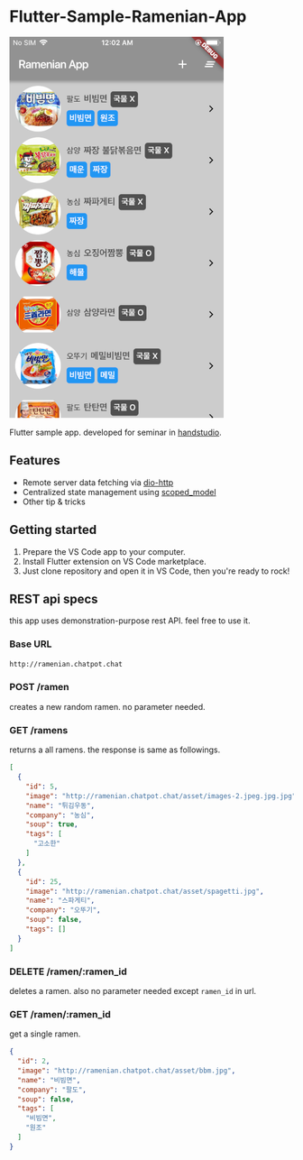 # Flutter-Sample-Ramenian-App
![app screenshot](https://raw.githubusercontent.com/JayJayDee/Flutter-Sample-Ramenian-App/master/images/screenshot_01.png)

Flutter sample app. developed for seminar in [handstudio](http://handstudio.net).

## Features
- Remote server data fetching via [dio-http](https://pub.dartlang.org/packages/dio)
- Centralized state management using [scoped_model](https://pub.dartlang.org/packages/scoped_model)
- Other tip & tricks

## Getting started
1. Prepare the VS Code app to your computer.
2. Install Flutter extension on VS Code marketplace.
3. Just clone repository and open it in VS Code, then you're ready to rock!

## REST api specs
this app uses demonstration-purpose rest API. feel free to use it.
### Base URL
```bash
http://ramenian.chatpot.chat
```
### POST /ramen
creates a new random ramen. no parameter needed.
### GET /ramens
returns a all ramens. the response is same as followings.
```json
[
  {
    "id": 5,
    "image": "http://ramenian.chatpot.chat/asset/images-2.jpeg.jpg.jpg",
    "name": "튀김우동",
    "company": "농심",
    "soup": true,
    "tags": [
      "고소한"
    ]
  },
  {
    "id": 25,
    "image": "http://ramenian.chatpot.chat/asset/spagetti.jpg",
    "name": "스파게티",
    "company": "오뚜기",
    "soup": false,
    "tags": []
  }
]
```
### DELETE /ramen/:ramen_id
deletes a ramen. also no parameter needed except `ramen_id` in url.
### GET /ramen/:ramen_id
get a single ramen.
```json
{
  "id": 2,
  "image": "http://ramenian.chatpot.chat/asset/bbm.jpg",
  "name": "비빔면",
  "company": "팔도",
  "soup": false,
  "tags": [
    "비빔면",
    "원조"
  ]
}
```
